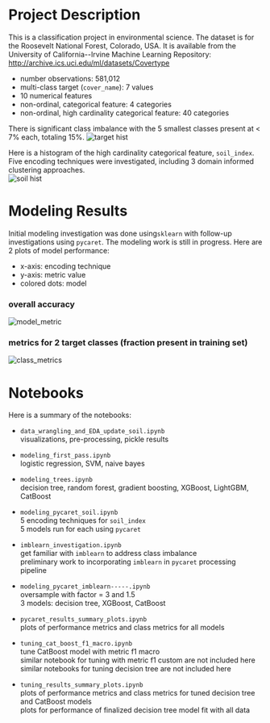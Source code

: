 # Project Description
This is a classification project in environmental science.
The dataset is for the Roosevelt National Forest, Colorado, USA. It is available from the University of California--Irvine Machine Learning Repository:   
http://archive.ics.uci.edu/ml/datasets/Covertype

- number observations: 581,012
- multi-class target (`cover_name`): 7 values
- 10 numerical features
- non-ordinal, categorical feature: 4 categories
- non-ordinal, high cardinality categorical feature: 40 categories

There is significant class imbalance with the 5 smallest classes present at < 7% each, totaling 15%.
![target hist](https://github.com/LoriNewhouse/Springboard_Machine_Learning_Engineering_bootcamp/blob/main/capstone_project/images/target_histogram.PNG)

Here is a histogram of the high cardinality categorical feature, `soil_index`. Five encoding techniques were investigated, including 3 domain informed clustering approaches.   
![soil hist](https://github.com/LoriNewhouse/Springboard_Machine_Learning_Engineering_bootcamp/blob/main/capstone_project/images/soil_index_histogram.PNG)

# Modeling Results
Initial modeling investigation was done using`sklearn` with follow-up investigations using `pycaret`. The modeling work is still in progress. Here are 2 plots of model performance:
- x-axis: encoding technique
- y-axis: metric value
- colored dots: model
### overall accuracy
![model_metric](https://github.com/LoriNewhouse/Springboard_Machine_Learning_Engineering_bootcamp/blob/main/capstone_project/images/soil_encoding_accuracy.PNG)

### metrics for 2 target classes (fraction present in training set)
![class_metrics](https://github.com/LoriNewhouse/Springboard_Machine_Learning_Engineering_bootcamp/blob/main/capstone_project/images/soil_encoding_by_class.PNG)

# Notebooks
Here is a summary of the notebooks:
- `data_wrangling_and_EDA_update_soil.ipynb`   
visualizations, pre-processing, pickle results
   
   
- `modeling_first_pass.ipynb`   
logistic regression, SVM, naive bayes
   
   
- `modeling_trees.ipynb`   
decision tree, random forest, gradient boosting, XGBoost, LightGBM, CatBoost
   
   
- `modeling_pycaret_soil.ipynb`   
5 encoding techniques for `soil_index`   
5 models run for each using `pycaret`
   
   
- `imblearn_investigation.ipynb`   
get familiar with `imblearn` to address class imbalance   
preliminary work to incorporating `imblearn` in `pycaret` processing pipeline
   
   
- `modeling_pycaret_imblearn-----.ipynb`   
oversample with factor = 3 and 1.5   
3 models: decision tree, XGBoost, CatBoost
   
   
- `pycaret_results_summary_plots.ipynb`   
plots of performance metrics and class metrics for all models     
   
   
- `tuning_cat_boost_f1_macro.ipynb`   
tune CatBoost model with metric f1 macro     
similar notebook for tuning with metric f1 custom are not included here   
similar notebooks for tuning decision tree are not included here   
   
   
- `tuning_results_summary_plots.ipynb`   
plots of performance metrics and class metrics for tuned decision tree and CatBoost models   
plots for performance of finalized decision tree model fit with all data     